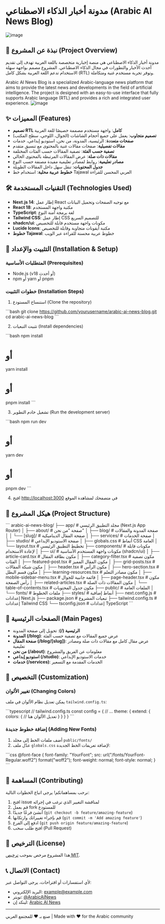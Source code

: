 # مدونة أخبار الذكاء الاصطناعي (Arabic AI News Blog)

![image](https://github.com/user-attachments/assets/6a6e101d-469d-4412-a44c-a2077d9dab4a)


## 📝 نبذة عن المشروع (Project Overview)

مدونة أخبار الذكاء الاصطناعي هي منصة إخبارية متخصصة باللغة العربية تهدف إلى تقديم أحدث الأخبار والتطورات في مجال الذكاء الاصطناعي. المشروع مصمم بواجهة سهلة الاستخدام تدعم اللغة العربية بشكل كامل (RTL) وتوفر تجربة مستخدم غنية ومتكاملة.

Arabic AI News Blog is a specialized Arabic-language news platform that aims to provide the latest news and developments in the field of artificial intelligence. The project is designed with an easy-to-use interface that fully supports Arabic language (RTL) and provides a rich and integrated user experience.
![image](https://github.com/user-attachments/assets/b5a0de69-18fd-48e3-863c-76af3c22693d)


## ✨ المميزات (Features)

- **تصميم RTL كامل**: واجهة مستخدم مصممة خصيصًا للغة العربية
- **تصميم متجاوب**: يعمل على جميع أحجام الشاشات (الجوال، اللوحي، سطح المكتب)
- **صفحات متعددة**: الرئيسية، المدونة، من نحن، استوديو إبداعي، خدمات
- **مقالات تفصيلية**: صفحات مقالات غنية بالمحتوى مع تنسيق متقدم
- **تصفية حسب الفئة**: تصفية المقالات حسب الفئات المختلفة
- **مقالات ذات صلة**: عرض المقالات المرتبطة بالمحتوى الحالي
- **مصادر تعليمية**: روابط لمصادر تعليمية مفيدة مصنفة حسب النوع
- **جدول المحتويات**: تنقل سهل داخل المقالات الطويلة
- **خطوط عربية محلية**: استخدام خط Tajawal العربي المحسن للقراءة

## 🛠️ التقنيات المستخدمة (Technologies Used)

- **Next.js 14**: إطار عمل React مع توجيه الصفحات وتحميل البيانات
- **React 18**: مكتبة واجهة المستخدم
- **TypeScript**: لغة برمجة آمنة النوع
- **Tailwind CSS**: إطار عمل CSS للتصميم السريع
- **shadcn/ui**: مكونات واجهة مستخدم قابلة للتخصيص
- **Lucide Icons**: مكتبة أيقونات متجاوبة وقابلة للتخصيص
- **خطوط Tajawal**: خطوط عربية محسنة للقراءة عبر الويب

## 🚀 التثبيت والإعداد (Installation & Setup)

### المتطلبات الأساسية (Prerequisites)

- Node.js (v18 أو أحدث)
- npm أو yarn أو pnpm

### خطوات التثبيت (Installation Steps)

1. استنساخ المستودع (Clone the repository)

\`\`\`bash
git clone https://github.com/yourusername/arabic-ai-news-blog.git
cd arabic-ai-news-blog
\`\`\`

2. تثبيت التبعيات (Install dependencies)

\`\`\`bash
npm install
# أو
yarn install
# أو
pnpm install
\`\`\`

3. تشغيل خادم التطوير (Run the development server)

\`\`\`bash
npm run dev
# أو
yarn dev
# أو
pnpm dev
\`\`\`

4. افتح [http://localhost:3000](http://localhost:3000) في متصفحك لمشاهدة الموقع

## 📁 هيكل المشروع (Project Structure)

\`\`\`
arabic-ai-news-blog/
├── app/                      # مجلد التطبيق الرئيسي (Next.js App Router)
│   ├── about/                # صفحة "من نحن"
│   ├── blog/                 # صفحة المدونة والمقالات
│   │   └── [slug]/           # صفحة المقال الديناميكية
│   ├── services/             # صفحة الخدمات
│   ├── studio/              # صفحة الاستوديو الإبداعي
│   ├── globals.css          # أنماط CSS العامة
│   └── layout.tsx           # تخطيط التطبيق الرئيسي
├── components/              # مكونات قابلة لإعادة الاستخدام
│   ├── ui/                  # مكونات واجهة المستخدم الأساسية (shadcn/ui)
│   ├── article-card.tsx     # مكون بطاقة المقال
│   ├── category-filter.tsx  # مكون تصفية الفئات
│   ├── featured-post.tsx    # مكون المقال المميز
│   ├── grid-posts.tsx       # مكون شبكة المقالات
│   ├── header.tsx           # مكون الرأس
│   ├── hero-section.tsx     # مكون قسم البطل
│   ├── learning-resources.tsx # مكون مصادر التعلم
│   ├── mobile-sidebar-menu.tsx # قائمة جانبية للجوال
│   ├── page-header.tsx      # مكون رأس الصفحة
│   ├── related-articles.tsx # مكون المقالات ذات الصلة
│   └── table-of-contents.tsx # مكون جدول المحتويات
├── public/                  # الملفات العامة
│   └── fonts/               # ملفات الخطوط
├── styles/                  # أنماط إضافية
├── next.config.js           # إعدادات Next.js
├── package.json             # تبعيات المشروع
├── tailwind.config.ts       # إعدادات Tailwind CSS
└── tsconfig.json            # إعدادات TypeScript
\`\`\`

## 📄 الصفحات الرئيسية (Main Pages)

- **الرئيسية (/)**: تحويل إلى صفحة المدونة
- **المدونة (/blog)**: عرض جميع المقالات مع تصفية حسب الفئة
- **صفحة المقال (/blog/[slug])**: عرض مقال كامل مع مقالات ذات صلة ومصادر تعليمية
- **من نحن (/about)**: معلومات عن الفريق والمشروع
- **استوديو إبداعي (/studio)**: خدمات الاستوديو الإبداعي
- **خدمات (/services)**: الخدمات المقدمة مع التسعير

## 🎨 التخصيص (Customization)

### تغيير الألوان (Changing Colors)

يمكن تعديل نظام الألوان في ملف `tailwind.config.ts`:

\`\`\`typescript
// tailwind.config.ts
const config = {
  // ...
  theme: {
    extend: {
      colors: {
        // تعديل الألوان هنا
      }
    }
  }
}
\`\`\`

### إضافة خطوط جديدة (Adding New Fonts)

1. أضف ملفات الخط إلى مجلد `public/fonts/`
2. عدّل ملف `globals.css` لإضافة تعريفات الخط الجديدة:

\`\`\`css
@font-face {
  font-family: "YourFont";
  src: url("/fonts/YourFont-Regular.woff2") format("woff2");
  font-weight: normal;
  font-style: normal;
}
\`\`\`

## 🤝 المساهمة (Contributing)

نرحب بمساهماتكم! يرجى اتباع الخطوات التالية:

1. افتح issue لمناقشة التغيير الذي ترغب في إجرائه
2. قم بعمل fork للمستودع
3. أنشئ فرعًا جديدًا (`git checkout -b feature/amazing-feature`)
4. قم بإجراء تغييراتك وارتكابها (`git commit -m 'Add amazing feature'`)
5. ادفع إلى الفرع (`git push origin feature/amazing-feature`)
6. افتح طلب سحب (Pull Request)

## 📜 الترخيص (License)

هذا المشروع مرخص بموجب [ترخيص MIT](LICENSE).

## 📞 الاتصال (Contact)

لأي استفسارات أو اقتراحات، يرجى التواصل عبر:

- البريد الإلكتروني: example@example.com
- تويتر: [@ArabicAINews](https://twitter.com)
- لينكد إن: [Arabic AI News](https://linkedin.com)

---

صنع بـ ❤️ للمجتمع العربي | Made with ❤️ for the Arabic community

